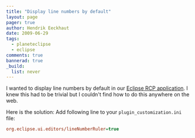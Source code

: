 ```yaml
---
title: "Display line numbers by default"
layout: page 
pager: true
author: Hendrik Eeckhaut
date: 2009-06-29
tags: 
  - planeteclipse
  - eclipse
comments: true
bannerad: true
_build:
  list: never
---
```



I wanted to display line numbers by default in our <a href="https://www.sigasi.com/product">Eclipse RCP application</a>. I knew this had to be trivial but I couldn't find how to do this anywhere on the web.

Here is the solution:
Add following line to your `plugin_customization.ini` file:

```ini
org.eclipse.ui.editors/lineNumberRuler=true
```
